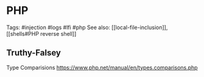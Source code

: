 # PHP
Tags: #injection #logs #lfi #php
See also: [[local-file-inclusion]], [[shells#PHP reverse shell]]

## Truthy-Falsey
Type Comparisions
https://www.php.net/manual/en/types.comparisons.php